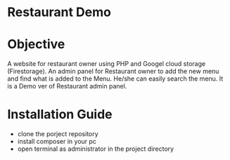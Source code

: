 # Restaurant Demo
# Objective
A website for restaurant owner using PHP and Googel cloud storage (Firestorage). An admin panel for Restaurant owner to add the new menu and find what is added to the Menu. He/she can easily search the menu. It is a Demo ver of Restaurant admin panel.
# Installation Guide
  - clone the porject repository
  - install composer in your pc
  - open terminal as administrator in the project directory
